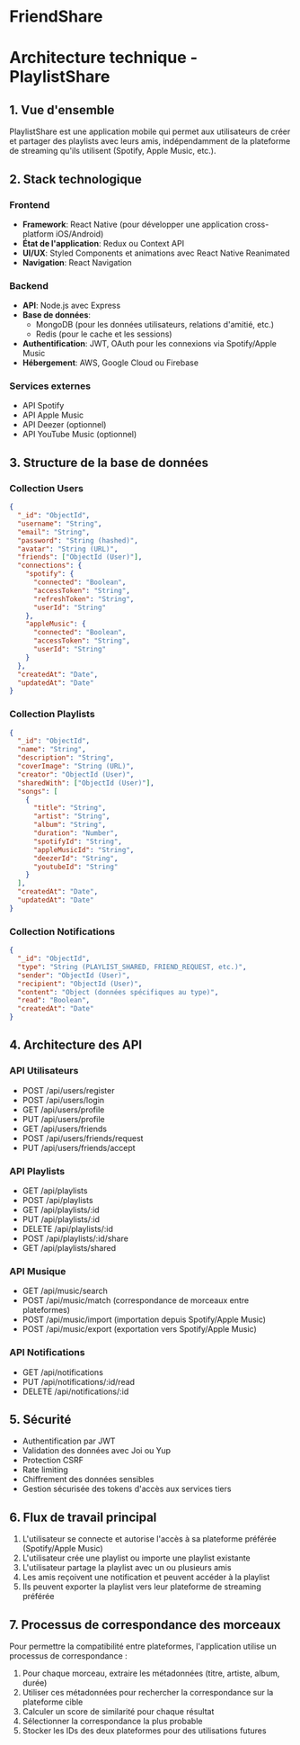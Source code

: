 # FriendShare
# Architecture technique - PlaylistShare

## 1. Vue d'ensemble

PlaylistShare est une application mobile qui permet aux utilisateurs de créer et partager des playlists avec leurs amis, indépendamment de la plateforme de streaming qu'ils utilisent (Spotify, Apple Music, etc.).

## 2. Stack technologique

### Frontend
- **Framework**: React Native (pour développer une application cross-platform iOS/Android)
- **État de l'application**: Redux ou Context API
- **UI/UX**: Styled Components et animations avec React Native Reanimated
- **Navigation**: React Navigation

### Backend
- **API**: Node.js avec Express
- **Base de données**: 
  - MongoDB (pour les données utilisateurs, relations d'amitié, etc.)
  - Redis (pour le cache et les sessions)
- **Authentification**: JWT, OAuth pour les connexions via Spotify/Apple Music
- **Hébergement**: AWS, Google Cloud ou Firebase

### Services externes
- API Spotify
- API Apple Music
- API Deezer (optionnel)
- API YouTube Music (optionnel)

## 3. Structure de la base de données

### Collection Users
```json
{
  "_id": "ObjectId",
  "username": "String",
  "email": "String",
  "password": "String (hashed)",
  "avatar": "String (URL)",
  "friends": ["ObjectId (User)"],
  "connections": {
    "spotify": {
      "connected": "Boolean",
      "accessToken": "String",
      "refreshToken": "String",
      "userId": "String"
    },
    "appleMusic": {
      "connected": "Boolean",
      "accessToken": "String",
      "userId": "String"
    }
  },
  "createdAt": "Date",
  "updatedAt": "Date"
}
```

### Collection Playlists
```json
{
  "_id": "ObjectId",
  "name": "String",
  "description": "String",
  "coverImage": "String (URL)",
  "creator": "ObjectId (User)",
  "sharedWith": ["ObjectId (User)"],
  "songs": [
    {
      "title": "String",
      "artist": "String",
      "album": "String",
      "duration": "Number",
      "spotifyId": "String",
      "appleMusicId": "String",
      "deezerId": "String",
      "youtubeId": "String"
    }
  ],
  "createdAt": "Date",
  "updatedAt": "Date"
}
```

### Collection Notifications
```json
{
  "_id": "ObjectId",
  "type": "String (PLAYLIST_SHARED, FRIEND_REQUEST, etc.)",
  "sender": "ObjectId (User)",
  "recipient": "ObjectId (User)",
  "content": "Object (données spécifiques au type)",
  "read": "Boolean",
  "createdAt": "Date"
}
```

## 4. Architecture des API

### API Utilisateurs
- POST /api/users/register
- POST /api/users/login
- GET /api/users/profile
- PUT /api/users/profile
- GET /api/users/friends
- POST /api/users/friends/request
- PUT /api/users/friends/accept

### API Playlists
- GET /api/playlists
- POST /api/playlists
- GET /api/playlists/:id
- PUT /api/playlists/:id
- DELETE /api/playlists/:id
- POST /api/playlists/:id/share
- GET /api/playlists/shared

### API Musique
- GET /api/music/search
- POST /api/music/match (correspondance de morceaux entre plateformes)
- POST /api/music/import (importation depuis Spotify/Apple Music)
- POST /api/music/export (exportation vers Spotify/Apple Music)

### API Notifications
- GET /api/notifications
- PUT /api/notifications/:id/read
- DELETE /api/notifications/:id

## 5. Sécurité

- Authentification par JWT
- Validation des données avec Joi ou Yup
- Protection CSRF
- Rate limiting
- Chiffrement des données sensibles
- Gestion sécurisée des tokens d'accès aux services tiers

## 6. Flux de travail principal

1. L'utilisateur se connecte et autorise l'accès à sa plateforme préférée (Spotify/Apple Music)
2. L'utilisateur crée une playlist ou importe une playlist existante
3. L'utilisateur partage la playlist avec un ou plusieurs amis
4. Les amis reçoivent une notification et peuvent accéder à la playlist
5. Ils peuvent exporter la playlist vers leur plateforme de streaming préférée

## 7. Processus de correspondance des morceaux

Pour permettre la compatibilité entre plateformes, l'application utilise un processus de correspondance :

1. Pour chaque morceau, extraire les métadonnées (titre, artiste, album, durée)
2. Utiliser ces métadonnées pour rechercher la correspondance sur la plateforme cible
3. Calculer un score de similarité pour chaque résultat
4. Sélectionner la correspondance la plus probable
5. Stocker les IDs des deux plateformes pour des utilisations futures
